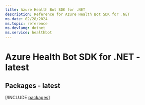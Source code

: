 ```yaml
---
title: Azure Health Bot SDK for .NET
description: Reference for Azure Health Bot SDK for .NET
ms.date: 02/28/2024
ms.topic: reference
ms.devlang: dotnet
ms.service: healthbot
---
```

# Azure Health Bot SDK for .NET - latest
## Packages - latest
[!INCLUDE [packages](health-bot-index.md)]